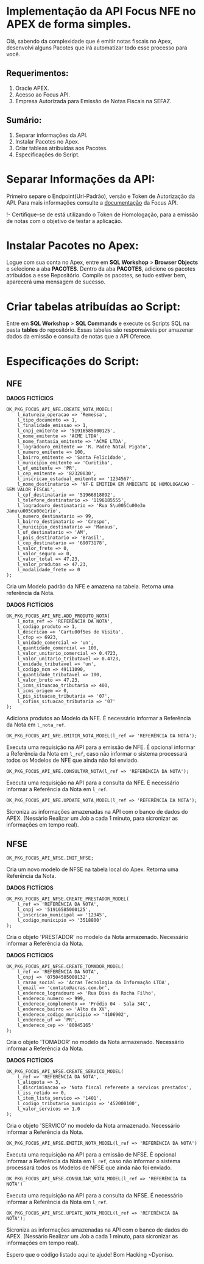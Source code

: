 # Implementação da API Focus NFE no APEX de forma simples.

Olá, sabendo da complexidade que é emitir notas fiscais no Apex, desenvolvi alguns
Pacotes que irá automatizar todo esse processo para você.

## Requerimentos:
1. Oracle APEX.
2. Acesso ao Focus API.
3. Empresa Autorizada para Emissão de Notas Fiscais na SEFAZ.

## Sumário:
1. Separar informações da API.
2. Instalar Pacotes no Apex.
3. Criar tableas atribuídas aos Pacotes.
4. Especificações do Script.

# Separar Informações da API:

Primeiro separe o Endpoint(Url-Padrão), versão e Token de Autorização da API.
Para mais informações consulte a [documentação](https://focusnfe.com.br/doc/?shell#introducao_autenticacao) da Focus API.

!- Certifique-se de está utilizando o Token de Homologação, para a emissão de notas com o objetivo de testar a aplicação.

# Instalar Pacotes no Apex:

Logue com sua conta no Apex, entre em **SQL Workshop** > **Browser Objects** e selecione a aba **PACOTES**.
Dentro da aba **PACOTES**, adicione os pacotes atribuidos a esse Repositório. Compile os pacotes, se tudo estiver bem, aparecerá uma
mensagem de sucesso.

# Criar tabelas atribuídas ao Script:

Entre em **SQL Workshop** > **SQL Commands** e execute os Scripts SQL na pasta **tables** do repositório. Essas tabelas são responsáveis por amazenar dados da emissão e consulta de notas que a API Oferece.

# Especificações do Script:

## NFE

**DADOS FICTÍCIOS**
``` 
OK_PKG_FOCUS_API_NFE.CREATE_NOTA_MODEL(
    l_natureza_operacao => 'Remessa',
    l_tipo_documento => 1,
    l_finalidade_emissao => 1,
    l_cnpj_emitente => '51916585000125',
    l_nome_emitente => 'ACME LTDA',
    l_nome_fantasia_emitente => 'ACME LTDA',
    l_logradouro_emitente => 'R. Padre Natal Pigato',
    l_numero_emitente => 100,
    l_bairro_emitente => 'Santa Felicidade',
    l_municipio_emitente => 'Curitiba',
    l_uf_emitente => 'PR',
    l_cep_emitente => '82320030',
    l_inscricao_estadual_emitente => '1234567',
    l_nome_destinatario => 'NF-E EMITIDA EM AMBIENTE DE HOMOLOGACAO - SEM VALOR FISCAL',
    l_cpf_destinatario => '51966818092',
    l_telefone_destinatario => '1196185555',
    l_logradouro_destinatario => 'Rua S\u005Cu00e3o Janu\u005Cu00e1rio',
    l_numero_destinatario => 99,
    l_bairro_destinatario => 'Crespo',
    l_municipio_destinatario => 'Manaus',
    l_uf_destinatario => 'AM',
    l_pais_destinatario => 'Brasil',
    l_cep_destinatario => '69073178',
    l_valor_frete => 0,
    l_valor_seguro => 0,
    l_valor_total => 47.23,
    l_valor_produtos => 47.23,
    l_modalidade_frete => 0
);
``` 
Cria um Modelo padrão da NFE e amazena na tabela. Retorna uma referência da Nota. 

**DADOS FICTÍCIOS**
```
OK_PKG_FOCUS_API_NFE.ADD_PRODUTO_NOTA(
    l_nota_ref => 'REFERÊNCIA DA NOTA',
    l_codigo_produto => 1,
    l_descricao => 'Cartu00f5es de Visita',
    l_cfop => 6923,
    l_unidade_comercial => 'un',
    l_quantidade_comercial => 100,
    l_valor_unitario_comercial => 0.4723,
    l_valor_unitario_tributavel => 0.4723,
    l_unidade_tributavel => 'un',
    l_codigo_ncm => 49111090,
    l_quantidade_tributavel => 100,
    l_valor_bruto => 47.23,
    l_icms_situacao_tributaria => 400,
    l_icms_origem => 0,
    l_pis_situacao_tributaria => '07',
    l_cofins_situacao_tributaria => '07'
);
``` 
Adiciona produtos ao Modelo da NFE. É necessário informar a Referência da Nota em ```l_nota_ref```.

```
OK_PKG_FOCUS_API_NFE.EMITIR_NOTA_MODEL(l_ref => 'REFERÊNCIA DA NOTA');
```
Executa uma requisição na API para a emissão de NFE. É opcional informar a Referência da Nota em ```l_ref```,
caso não informar o sistema processará todos os Modelos de NFE que ainda não foi enviado.

```
OK_PKG_FOCUS_API_NFE.CONSULTAR_NOTA(l_ref => 'REFERÊNCIA DA NOTA');
```
Executa uma requisição na API para a consulta da NFE. É necessário informar a Referência da Nota em ```l_ref```.

```
OK_PKG_FOCUS_API_NFE.UPDATE_NOTA_MODEL(l_ref => 'REFERÊNCIA DA NOTA');
```
Sicroniza as informações amazenadas na API com o banco de dados do APEX. (Nessário Realizar um Job a cada 1 minuto, para sicronizar as informações
em tempo real).

## NFSE

```
OK_PKG_FOCUS_API_NFSE.INIT_NFSE;
```
Cria um novo modelo de NFSE na tabela local do Apex. Retorna uma Referência da Nota.

**DADOS FICTÍCIOS**
```
OK_PKG_FOCUS_API_NFSE.CREATE_PRESTADOR_MODEL(
    l_ref => 'REFERÊNCIA DA NOTA',
    l_cnpj => '51916585000125',
    l_inscricao_municipal => '12345',
    l_codigo_municipio => '3518800'
);
```
Cria o objeto 'PRESTADOR' no modelo da Nota armazenado. Necessário informar a Referência da Nota.

**DADOS FICTÍCIOS**
```
OK_PKG_FOCUS_API_NFSE.CREATE_TOMADOR_MODEL(
    l_ref => 'REFERÊNCIA DA NOTA',
    l_cnpj => '07504505000132',
    l_razao_social => 'Acras Tecnologia da Informação LTDA',
    l_email => 'contato@acras.com.br',
    l_endereco_logradouro => 'Rua Dias da Rocha Filho',
    l_endereco_numero => 999,
    l_endereco_complemento => 'Prédio 04 - Sala 34C',
    l_endereco_bairro => 'Alto da XV',
    l_endereco_codigo_municipio => '4106902',
    l_endereco_uf => 'PR',
    l_endereco_cep => '80045165'
);
```
Cria o objeto 'TOMADOR' no modelo da Nota armazenado. Necessário informar a Referência da Nota.

**DADOS FICTÍCIOS**
```
OK_PKG_FOCUS_API_NFSE.CREATE_SERVICO_MODEL(
    l_ref => 'REFERÊNCIA DA NOTA',
    l_aliquota => 3,
    l_discriminacao => 'Nota fiscal referente a servicos prestados',
    l_iss_retido => 0,
    l_item_lista_servico => '1401',
    l_codigo_tributario_municipio => '452000100',
    l_valor_servicos => 1.0
);
```
Cria o objeto 'SERVICO' no modelo da Nota armazenado. Necessário informar a Referência da Nota.

```
OK_PKG_FOCUS_API_NFSE.EMITIR_NOTA_MODEL(l_ref => 'REFERÊNCIA DA NOTA')
```
Executa uma requisição na API para a emissão de NFSE. É opcional informar a Referência da Nota em ```l_ref```,
caso não informar o sistema processará todos os Modelos de NFSE que ainda não foi enviado.

```
OK_PKG_FOCUS_API_NFSE.CONSULTAR_NOTA_MODEL(l_ref => 'REFERÊNCIA DA NOTA')
```
Executa uma requisição na API para a consulta da NFSE. É necessário informar a Referência da Nota em ```l_ref```.

```
OK_PKG_FOCUS_API_NFSE.UPDATE_NOTA_MODEL(l_ref => 'REFERÊNCIA DA NOTA');
```
Sicroniza as informações amazenadas na API com o banco de dados do APEX. (Nessário Realizar um Job a cada 1 minuto, para sicronizar as informações
em tempo real).

Espero que o código listado aqui te ajude!
Bom Hacking ~Dyoniso.


